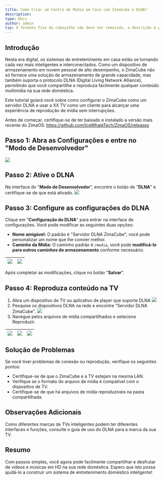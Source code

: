```yaml
---
title: Como Criar um Centro de Mídia em Casa com ZimaCube e DLNA?
description: 
type: Docs
author: admin
tip: O formato fixo do cabeçalho não deve ser removido, a descrição é para o artigo, e caso não seja preenchida, o conteúdo será cortado a partir do primeiro parágrafo.
---
```

## Introdução
Nesta era digital, os sistemas de entretenimento em casa estão se tornando cada vez mais inteligentes e interconectados. Como um dispositivo de armazenamento em nuvem pessoal de alto desempenho, o ZimaCube não só fornece uma solução de armazenamento de grande capacidade, mas também suporta o protocolo DLNA (Digital Living Network Alliance), permitindo que você compartilhe e reproduza facilmente qualquer conteúdo multimídia na sua rede doméstica.

Este tutorial guiará você sobre como configurar o ZimaCube como um servidor DLNA e usar a XX TV como um cliente para alcançar uma experiência de reprodução de mídia sem interrupções.

Antes de começar, certifique-se de ter baixado e instalado a versão mais recente do ZimaOS: https://github.com/IceWhaleTech/ZimaOS/releases
## Passo 1: Abra as Configurações e entre no "Modo de Desenvolvedor"
![](https://manage.icewhale.io/api/static/docs/1738831331021_image.png)
## Passo 2: Ative o DLNA
Na interface do "**Modo de Desenvolvedor**", encontre o botão de "**DLNA**" e certifique-se de que está ativado.
![](https://manage.icewhale.io/api/static/docs/1738831393315_image.png)
## Passo 3: Configure as configurações do DLNA
Clique em "**Configuração do DLNA**" para entrar na interface de configurações. Você pode modificar as seguintes duas opções:
- **Nome amigável:** O padrão é "Servidor DLNA ZimaCube", você pode personalizar um nome que lhe convier melhor.
- **Caminho da Mídia:** O caminho padrão é `/media`, você pode **modificá-lo para outros caminhos de armazenamento** conforme necessário.

| ![](https://manage.icewhale.io/api/static/docs/1738831857738_image.png) | ![](https://manage.icewhale.io/api/static/docs/1738831871432_image.png) |
| - | - |

Após completar as modificações, clique no botão "**Salvar**".
## Passo 4: Reproduza conteúdo na TV
1. Abra um dispositivo de TV ou aplicativo de player que suporte DLNA
![](https://manage.icewhale.io/api/static/docs/1738831977224_image.png)
2. Pesquise os dispositivos DLNA na rede e encontre "Servidor DLNA ZimaCube".
![](https://manage.icewhale.io/api/static/docs/1738832005480_image.png)
3. Navegue pelos arquivos de mídia compartilhados e selecione Reproduzir.

| ![](https://manage.icewhale.io/api/static/docs/1738832059024_image.png) | ![](https://manage.icewhale.io/api/static/docs/1738832067952_image.png) | ![](https://manage.icewhale.io/api/static/docs/1738832081469_image.png) |
| - | - | - |

## Solução de Problemas
Se você tiver problemas de conexão ou reprodução, verifique os seguintes pontos:
- Certifique-se de que o ZimaCube e a TV estejam na mesma LAN.
- Verifique se o formato do arquivo de mídia é compatível com o dispositivo de TV.
- Certifique-se de que há arquivos de mídia reproduzíveis na pasta compartilhada.

## Observações Adicionais
Como diferentes marcas de TVs inteligentes podem ter diferentes interfaces e funções, consulte o guia de uso do DLNA para a marca da sua TV.

## Resumo
Com passos simples, você agora pode facilmente compartilhar e desfrutar de vídeos e músicas em HD na sua rede doméstica. Espero que isto possa ajudá-lo a construir um sistema de entretenimento doméstico inteligente!